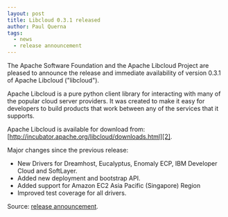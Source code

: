 ```yaml
---
layout: post
title: Libcloud 0.3.1 released
author: Paul Querna
tags:
  - news
  - release announcement
---
```


The Apache Software Foundation and the Apache Libcloud Project are pleased to
announce the release and immediate availability of version 0.3.1 of Apache
Libcloud ("libcloud").

Apache Libcloud is a pure python client library for interacting with many of
the popular cloud server providers. It was created to make it easy for
developers to build products that work between any of the services that it
supports.

Apache Libcloud is available for download from:
[http://incubator.apache.org/libcloud/downloads.html][2].

Major changes since the previous release:

* New Drivers for Dreamhost, Eucalyptus, Enomaly ECP, IBM Developer
  Cloud and SoftLayer.
* Added new deployment and bootstrap API.
* Added support for Amazon EC2 Asia Pacific (Singapore) Region
* Improved test coverage for all drivers.

Source: [release announcement][1].

[1]: http://mail-archives.us.apache.org/mod_mbox/www-announce/201005.mbox/%3CAANLkTilX0aWMhmdZWm-vCF3XjNaOQHrv7MWuj0ogNhRf@mail.gmail.com%3E
[2]: http://incubator.apache.org/libcloud/downloads.html
